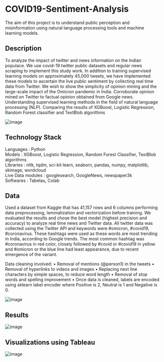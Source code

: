 # COVID19-Sentiment-Analysis
The aim of this project is to understand public perception and misinformation using natural language processing tools and machine learning models.

## Description

To analyze the impact of twitter and news information on the Indian populace. We use covid-19 twitter public datasets and regular news scraping to implement this study work. In addition to training supervised learning models on approximately 45,000 tweets, we have implemented these models to ascertain the live public sentiment by collecting real time data from Twitter. We wish to show the simplicity of opinion mining and the large-scale impact of the Omicron pandemic in India. Corroborate opinion mined on Twitter to factual opinion obtained from Google news. Understanding supervised learning methods in the field of natural language processing (NLP). Comparing the results of XGBoost, Logistic Regression, Random Forest classifier and TextBlob algorithms<br>

![image](https://github.com/ParthGodse/COVID19-Sentiment-Analysis/assets/98154485/b0254134-0bf1-433a-8c29-adac48cd9c3b)

## Technology Stack

Languages : Python<br>
Models : XGBoost, Logistic Regression, Random Forest Classifier, TextBlob algorithms<br>
Libraries : nltk, tqdm, sci-kit learn, seaborn, pandas, numpy, matplotlib, skimage, wordcloud<br>
Live Data modules : googlesearch, GoogleNews, newspaper3k<br>
Softwares : Tabelau, Colab

## Data

Used a dataset from Kaggle that has 41,157 rows and 6 columns performing data preprocessing, lemmatization and vectorization before training. We evaluated the results and chose the best model (highest precision and accuracy) to analyze real time news and Twitter data. All twitter data was collected using the Twitter API and keywords were #omicron, #covid19, #coronavirus. These hashtags were used as these words are most trending in India, according to Google trends. The most common hashtag was #coronavirus in red color, closely followed by #covid or #covid19 in yellow and #omicron or the blue line had least appearance, due to recent emergence of the variant. 

Data cleaning involved:
•	Removal of mentions (@person1) in the tweets
•	Removal of hyperlinks to videos and images
•	Replacing next line characters by simple spaces, to reduce word length
•	Removal of stop words and spelling improvement
•	Once data is cleaned, labels are encoded using sklearn label encoder where Positive is 2, Neutral is 1 and Negative is 0.

![image](https://github.com/ParthGodse/COVID19-Sentiment-Analysis/assets/98154485/6f04ca36-21bc-45d3-8af9-31146378b6df)

## Results

![image](https://github.com/ParthGodse/COVID19-Sentiment-Analysis/assets/98154485/d0fa636e-7651-45b6-a118-8fd41a3aade7)

## Visualizations using Tableau

![image](https://github.com/ParthGodse/COVID19-Sentiment-Analysis/assets/98154485/bc3c8927-c770-4c61-9813-ac7961c5c203)
